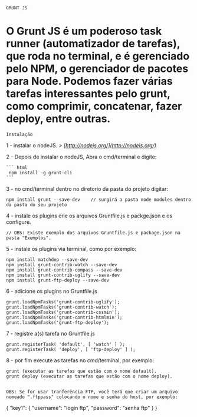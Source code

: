 ```
GRUNT JS
```

# O Grunt JS é um poderoso task runner (automatizador de tarefas), que roda no terminal, e é gerenciado pelo NPM, o gerenciador de pacotes para Node. Podemos fazer várias tarefas interessantes pelo grunt, como comprimir, concatenar, fazer deploy, entre outras.

```
Instalação
```

1 - instalar o nodeJS.  *> [http://nodejs.org/](http://nodejs.org/)* 

2 - Depois de instalar o nodeJS, Abra o cmd/terminal e digite: 
	
	``` html
	 npm install -g grunt-cli
	```

3 - no cmd/terminal dentro no diretorio da pasta do projeto digitar: 

	npm install grunt --save-dev    // surgirá a pasta node modules dentro da pasta do seu projeto

	
4 - instale os plugins crie os arquivos Gruntfile.js e packge.json e os configure.

	// OBS: Existe exemplo dos arquivos Gruntfile.js e package.json na pasta "Exemplos".


5 - instale os plugins via terminal, como por exemplo: 

	npm install matchdep --save-dev
	npm install grunt-contrib-watch --save-dev
	npm install grunt-contrib-compass --save-dev
	npm install grunt-contrib-uglify --save-dev
	npm install grunt-ftp-deploy --save-dev

6 - adicione os plugins no Gruntfile.js

	grunt.loadNpmTasks('grunt-contrib-uglify');
	grunt.loadNpmTasks('grunt-contrib-watch');
	grunt.loadNpmTasks('grunt-contrib-cssmin');
	grunt.loadNpmTasks('grunt-contrib-htmlmin');
	grunt.loadNpmTasks('grunt-ftp-deploy');

7 - registre a(s) tarefa no Gruntfile.js

	grunt.registerTask( 'default', [ 'watch' ] );
	grunt.registerTask( 'deploy', [ 'ftp-deploy' ] );

8 - por fim execute as tarefas no cmd/terminal, por exemplo:

	grunt (executar as tarefas que estão com o nome default).
	grunt deploy (executar as tarefas que estão com o nome deploy).

	
	OBS: Se for usar tranferência FTP, você terá que criar um arquivo nomeado ".ftppass" colocando o nome e senha do host, por exemplo:

{
	"key1": {
		"username": "login ftp",
		"password": "senha ftp"
	}
}